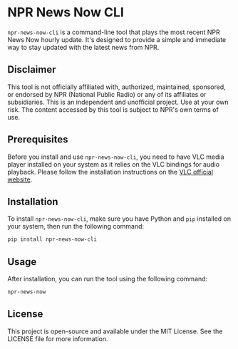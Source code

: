 # NPR News Now CLI

`npr-news-now-cli` is a command-line tool that plays the most recent NPR News Now hourly update. It's designed to provide a simple and immediate way to stay updated with the latest news from NPR.

## Disclaimer

This tool is not officially affiliated with, authorized, maintained, sponsored, or endorsed by NPR (National Public Radio) or any of its affiliates or subsidiaries. This is an independent and unofficial project. Use at your own risk. The content accessed by this tool is subject to NPR's own terms of use.

## Prerequisites

Before you install and use `npr-news-now-cli`, you need to have VLC media player installed on your system as it relies on the VLC bindings for audio playback. Please follow the installation instructions on the [VLC official website](https://www.videolan.org/vlc/index.html).

## Installation

To install `npr-news-now-cli`, make sure you have Python and `pip` installed on your system, then run the following command:

```bash
pip install npr-news-now-cli
```

## Usage

After installation, you can run the tool using the following command:

```bash
npr-news-now
```

## License

This project is open-source and available under the MIT License. See the LICENSE file for more information.
